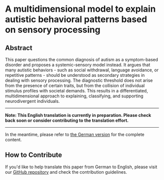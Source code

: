 # A multidimensional model to explain autistic behavioral patterns based on sensory processing

## Abstract

This paper questions the common diagnosis of autism as a symptom-based disorder and proposes a systemic-sensory model instead. It argues that many autistic behaviors - such as social withdrawal, language avoidance, or repetitive patterns - should be understood as secondary strategies in dealing with sensory processing. The diagnostic threshold does not arise from the presence of certain traits, but from the collision of individual stimulus profiles with societal demands. This results in a differentiated, multidimensional approach to explaining, classifying, and supporting neurodivergent individuals.

---

**Note: This English translation is currently in preparation. Please check back soon or consider contributing to the translation effort.**

---

In the meantime, please refer to [the German version](../de/) for the complete content.

## How to Contribute

If you'd like to help translate this paper from German to English, please visit our [GitHub repository](https://github.com/YourUsername/Autismus) and check the contribution guidelines.
